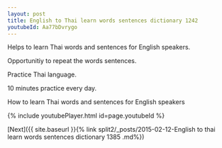 ```yaml
---
layout: post
title: English to Thai learn words sentences dictionary 1242 
youtubeId: Aa77bDvrygo
---
```

 
 
Helps to learn Thai words and sentences for English speakers.

Opportunitiy to repeat the words sentences. 

Practice Thai language. 
 
10 minutes practice every day. 
 
How to learn Thai words and sentences for English speakers 
 
{% include youtubePlayer.html id=page.youtubeId %}
 
 
[Next]({{ site.baseurl }}{% link  split2/_posts/2015-02-12-English to thai learn words sentences dictionary 1385 .md%})
 
